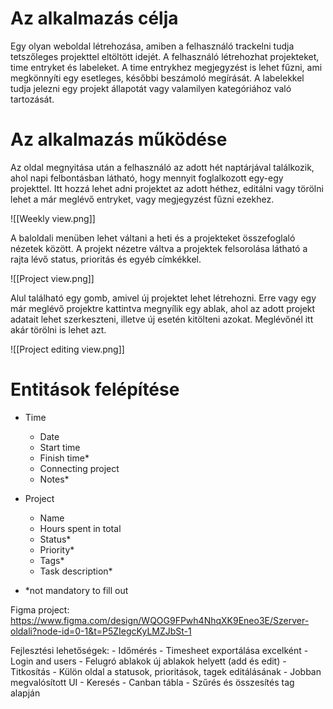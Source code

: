 # Az alkalmazás célja

Egy olyan weboldal létrehozása, amiben a felhasználó trackelni tudja tetszőleges projekttel eltöltött idejét. A felhasználó létrehozhat projekteket, time entryket és labeleket. A time entrykhez megjegyzést is lehet fűzni, ami megkönnyíti egy esetleges, későbbi beszámoló megírását. A labelekkel tudja jelezni egy projekt állapotát vagy valamilyen kategóriához való tartozását.
# Az alkalmazás működése

Az oldal megnyitása után a felhasználó az adott hét naptárjával találkozik, ahol napi felbontásban látható, hogy mennyit foglalkozott egy-egy projekttel. Itt hozzá lehet adni projektet az adott héthez, editálni vagy törölni lehet a már meglévő entryket, vagy megjegyzést fűzni ezekhez.

![[Weekly view.png]]

A baloldali menüben lehet váltani a heti és a projekteket összefoglaló nézetek között. A projekt nézetre váltva a projektek felsorolása látható a rajta lévő status, prioritás és egyéb címkékkel.

![[Project view.png]]

Alul található egy gomb, amivel új projektet lehet létrehozni. Erre vagy egy már meglévő projektre kattintva megnyílik egy ablak, ahol az adott projekt adatait lehet szerkeszteni, illetve új esetén kitölteni azokat. Meglévőnél itt akár törölni is lehet azt.

![[Project editing view.png]]
# Entitások felépítése

- Time
	- Date
	- Start time
	- Finish time*
	- Connecting project
	- Notes*

- Project
	- Name
	- Hours spent in total
	- Status*
	- Priority*
	- Tags*
	- Task description*

* *not mandatory to fill out

Figma project:  https://www.figma.com/design/WQOG9FPwh4NhqXK9Eneo3E/Szerver-oldali?node-id=0-1&t=P5ZIegcKyLMZJbSt-1

Fejlesztési lehetőségek:
	- Időmérés
	- Timesheet exportálása excelként
	- Login and users
	- Felugró ablakok új ablakok helyett (add és edit)
	- Titkosítás
	- Külön oldal a statusok, prioritások, tagek editálásának
	- Jobban megvalósított UI
	- Keresés
	- Canban tábla
	- Szűrés és összesítés tag alapján